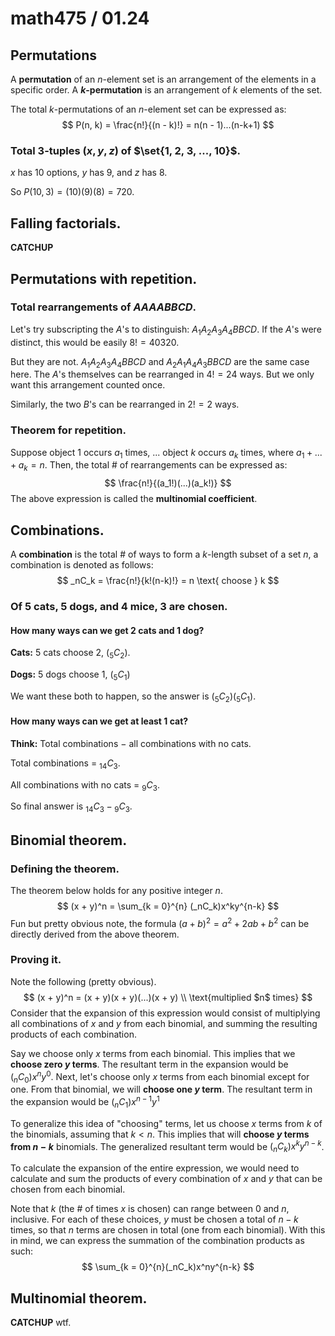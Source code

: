 # math475 / 01.24

## Permutations

A **permutation** of an $n$-element set is an arrangement of the elements in a specific order. A **$k$-permutation** is an arrangement of $k$ elements of the set.

The total $k$-permutations of an $n$-element set can be expressed as:
$$
P(n, k) = \frac{n!}{(n - k)!} = n(n - 1)...(n-k+1)
$$

### Total $3$-tuples $(x, y, z)$ of $\set{1, 2, 3, ..., 10}$.

$x$ has $10$ options, $y$ has $9$, and $z$ has $8$. 

So $P(10, 3) = (10)(9)(8) = 720$.

## Falling factorials.

**CATCHUP**

## Permutations with repetition.

### Total rearrangements of $AAAABBCD$.

Let's try subscripting the $A$'s to distinguish: $A_1A_2A_3A_4BBCD$. If the $A$'s were distinct, this would be easily $8! = 40320$. 

But they are not. $A_1A_2A_3A_4BBCD$ and $A_2A_1A_4A_3BBCD$ are the same case here. The $A$'s themselves can be rearranged in $4! = 24$ ways. But we only want this arrangement counted once.

Similarly, the two $B$'s can be rearranged in $2! = 2$ ways.

### Theorem for repetition.

Suppose object $1$ occurs $a_1$ times, ... object $k$ occurs $a_k$ times, where $a_1 + ... + a_k = n$. Then, the total # of rearrangements can be expressed as:
$$
\frac{n!}{(a_1!)(...)(a_k!)}
$$
The above expression is called the **multinomial coefficient**.

## Combinations.

A **combination** is the total # of ways to form a $k$-length subset of a set $n$, a combination is denoted as follows:
$$
_nC_k = \frac{n!}{k!(n-k)!} = n \text{ choose } k
$$

### Of $5$ cats, $5$ dogs, and $4$ mice, $3$ are chosen. 

#### How many ways can we get $2$ cats and $1$ dog?

**Cats:** $5$ cats choose $2$, $(_5C_2)$.

**Dogs:** $5$ dogs choose $1$, $(_5C_1)$

We want these both to happen, so the answer is $(_5C_2)(_5C_1)$.

#### How many ways can we get at least $1$ cat?

**Think:** Total combinations $-$ all combinations with no cats.

Total combinations = $_{14}C_3$.

All combinations with no cats = $_{9}C_3$.

So final answer is $_{14}C_3 - {_{9}C_3}$.

## Binomial theorem.

### Defining the theorem.

The theorem below holds for any positive integer $n$.
$$
(x + y)^n = \sum_{k = 0}^{n} (_nC_k)x^ky^{n-k}
$$
Fun but pretty obvious note, the formula $(a + b)^2 = a^2 + 2ab + b^2$ can be directly derived from the above theorem. 

### Proving it.

Note the following (pretty obvious).
$$
(x + y)^n = (x + y)(x + y)(...)(x + y) \\ 
\text{multiplied $n$ times}
$$
Consider that the expansion of this expression would consist of multiplying all combinations of $x$ and $y$ from each binomial, and summing the resulting products of each combination.

Say we choose only $x$ terms from each binomial. This implies that we **choose zero $y$ terms**. The resultant term in the expansion would be $(_nC_0)x^ny^0$. Next, let's choose only $x$ terms from each binomial except for one. From that binomial, we will **choose one $y$ term**. The resultant term in the expansion would be $(_nC_1)x^{n-1}y^1$

To generalize this idea of "choosing" terms, let us choose $x$ terms from $k$ of the binomials, assuming that $k < n$. This implies that will **choose $y$ terms from $n - k$** binomials. The generalized resultant term would be $(_nC_k)x^ky^{n-k}$.

To calculate the expansion of the entire expression, we would need to calculate and sum the products of every combination of $x$ and $y$ that can be chosen from each binomial.

Note that $k$ (the # of times $x$ is chosen) can range between $0$ and $n$, inclusive. For each of these choices, $y$ must be chosen a total of $n - k$ times, so that $n$ terms are chosen in total (one from each binomial). With this in mind, we can express the summation of the combination products as such:
$$
\sum_{k = 0}^{n}(_nC_k)x^ny^{n-k}
$$

## Multinomial theorem.

**CATCHUP** wtf.
